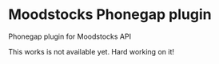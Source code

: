 # Moodstocks Phonegap plugin

Phonegap plugin for Moodstocks API 

This works is not available yet. Hard working on it!
